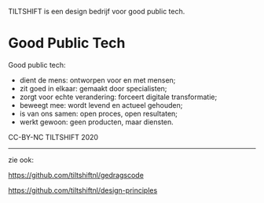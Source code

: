 TILTSHIFT is een design bedrijf voor good public tech.

Good Public Tech
================

Good public tech:

* dient de mens: ontworpen voor en met mensen;
* zit goed in elkaar: gemaakt door specialisten;
* zorgt voor echte verandering: forceert digitale transformatie;
* beweegt mee: wordt levend en actueel gehouden;
* is van ons samen: open proces, open resultaten;
* werkt gewoon: geen producten, maar diensten.

CC-BY-NC TILTSHIFT 2020

---

zie ook:

https://github.com/tiltshiftnl/gedragscode

https://github.com/tiltshiftnl/design-principles
